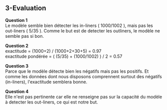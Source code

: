 ## 3-Evaluation


**Question 1**  
Le modèle semble bien détecter les in-liners ( 1000/1002 ), mais pas les out-liners ( 5/35 ). Comme le but est de detecter les outliners, le modèle ne semble pas si bon.

**Question 2**  
exactitude = (1000+2) / (1000+2+30+5) = 0.97  
exactitude pondérée = ( (5/35) + (1000/1002) ) / 2 = 0.57

**Question 3**  
Parce que le modèle détecte bien les négatifs mais pas les positifs. Et comme les données dont nous disposons comprennent surtout des négatifs (in-liners), l'exactitude semblera bonne.

**Question 4**  
Elle n'est pas pertinente car elle ne renseigne pas sur la capacité du modèle à detecter les out-liners, ce qui est notre but.



